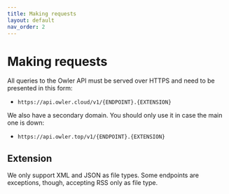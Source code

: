 ```yaml
---
title: Making requests
layout: default
nav_order: 2
---
```


# Making requests

All queries to the Owler API must be served over HTTPS and need to be presented in this form:
- ```https://api.owler.cloud/v1/{ENDPOINT}.{EXTENSION}```

We also have a secondary domain. You should only use it in case the main one is down:

- ```https://api.owler.top/v1/{ENDPOINT}.{EXTENSION}```

## Extension

We only support XML and JSON as file types. Some endpoints are exceptions, though, accepting RSS only as file type.